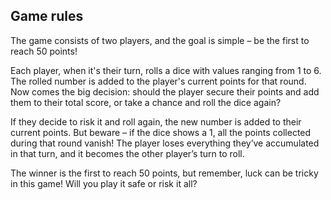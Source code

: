 
## Game rules

The game consists of two players, and the goal is simple – be the first to reach 50 points!

Each player, when it's their turn, rolls a dice with values ranging from 1 to 6. The rolled number is added to the player's current points for that round. Now comes the big decision: should the player secure their points and add them to their total score, or take a chance and roll the dice again?

If they decide to risk it and roll again, the new number is added to their current points. But beware – if the dice shows a 1, all the points collected during that round vanish! The player loses everything they’ve accumulated in that turn, and it becomes the other player’s turn to roll.

The winner is the first to reach 50 points, but remember, luck can be tricky in this game! Will you play it safe or risk it all?

 
